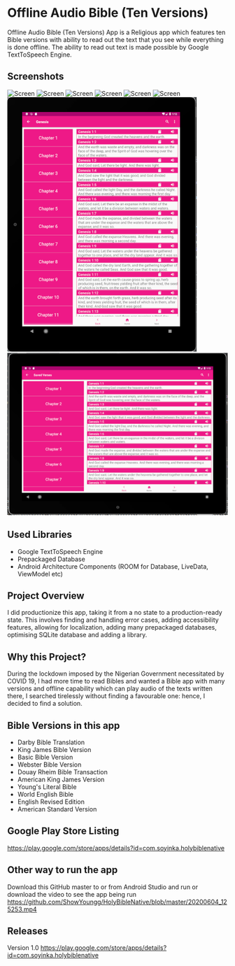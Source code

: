 # Offline Audio Bible (Ten Versions)
Offline Audio Bible (Ten Versions) App is a Religious app which features ten Bible versions with ability to read out the text that you see while everything is done offline. The ability to read out text is made possible by Google TextToSpeech Engine.

## Screenshots
![Screen](https://github.com/ShowYoungg/OfflineAudio_MultiVersion_Bible/blob/master/Screenshot_20200817-165809.png)
![Screen](https://github.com/ShowYoungg/OfflineAudio_MultiVersion_Bible/blob/master/Screenshot_20200817-165814.png)
![Screen](https://github.com/ShowYoungg/OfflineAudio_MultiVersion_Bible/blob/master/Screenshot_20200817-165820.png)
![Screen](https://github.com/ShowYoungg/OfflineAudio_MultiVersion_Bible/blob/master/Screenshot_20200817-165826.png)
![Screen](https://github.com/ShowYoungg/OfflineAudio_MultiVersion_Bible/blob/master/Screenshot_20200817-165855.png)
![Screen](https://github.com/ShowYoungg/OfflineAudio_MultiVersion_Bible/blob/master/Screenshot_20200817-165919.png)
![Screen](https://github.com/ShowYoungg/HolyBibleNative/blob/master/Capture.PNG)
![Screen](https://github.com/ShowYoungg/HolyBibleNative/blob/master/Capture1.PNG)

## Used Libraries
* Google TextToSpeech Engine
* Prepackaged Database 
* Android Architecture Components (ROOM for Database, LiveData, ViewModel etc)

## Project Overview
I did productionize this app, taking it from a no state to a production-ready state. This involves finding and handling error cases, adding accessibility features, allowing for localization, adding many prepackaged databases, optimising SQLite database and adding a library.

## Why this Project?
During the lockdown imposed by the Nigerian Government necessitated by COVID 19, I had more time to read Bibles and wanted a Bible app with many versions and offline capability which can play audio of the texts written there, I searched tirelessly without finding a favourable one: hence, I decided to find a solution.

## Bible Versions in this app
* Darby Bible Translation
* King James Bible Version
* Basic Bible Version
* Webster Bible Version
* Douay Rheim Bible Transaction
* American King James Version
* Young's Literal Bible
* World English Bible
* English Revised Edition
* American Standard Version

## Google Play Store Listing
https://play.google.com/store/apps/details?id=com.soyinka.holybiblenative

## Other way to run the app
Download this GitHub master to or from Android Studio and run or download the video to see the app being run https://github.com/ShowYoungg/HolyBibleNative/blob/master/20200604_125253.mp4

## Releases
Version 1.0
https://play.google.com/store/apps/details?id=com.soyinka.holybiblenative
